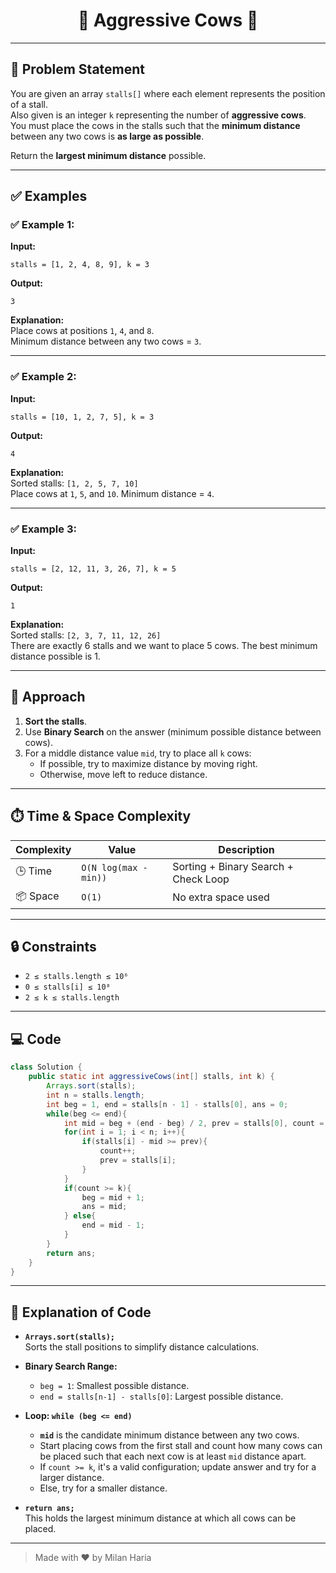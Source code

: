 <h1 align="center">🐄 Aggressive Cows 🐄</h1>

---

## 📝 Problem Statement

You are given an array `stalls[]` where each element represents the position of a stall.  
Also given is an integer `k` representing the number of **aggressive cows**.  
You must place the cows in the stalls such that the **minimum distance** between any two cows is **as large as possible**.

Return the **largest minimum distance** possible.

---

## ✅ Examples

### ✅ Example 1:
**Input:**
```
stalls = [1, 2, 4, 8, 9], k = 3
```
**Output:**
```
3
```
**Explanation:**  
Place cows at positions `1`, `4`, and `8`.  
Minimum distance between any two cows = `3`.

---

### ✅ Example 2:
**Input:**
```
stalls = [10, 1, 2, 7, 5], k = 3
```
**Output:**
```
4
```
**Explanation:**  
Sorted stalls: `[1, 2, 5, 7, 10]`  
Place cows at `1`, `5`, and `10`. Minimum distance = `4`.

---

### ✅ Example 3:
**Input:**
```
stalls = [2, 12, 11, 3, 26, 7], k = 5
```
**Output:**
```
1
```
**Explanation:**  
Sorted stalls: `[2, 3, 7, 11, 12, 26]`  
There are exactly 6 stalls and we want to place 5 cows. The best minimum distance possible is 1.

---

## 🧠 Approach

1. **Sort the stalls**.
2. Use **Binary Search** on the answer (minimum possible distance between cows).
3. For a middle distance value `mid`, try to place all `k` cows:
   - If possible, try to maximize distance by moving right.
   - Otherwise, move left to reduce distance.

---

## ⏱️ Time & Space Complexity

| Complexity       | Value     | Description                          |
|------------------|-----------|--------------------------------------|
| 🕒 Time          | `O(N log(max - min))` | Sorting + Binary Search + Check Loop  |
| 📦 Space         | `O(1)`    | No extra space used                  |

---

## 🔒 Constraints

- `2 ≤ stalls.length ≤ 10⁶`
- `0 ≤ stalls[i] ≤ 10⁸`
- `2 ≤ k ≤ stalls.length`

---

## 💻 Code

```java
class Solution {
    public static int aggressiveCows(int[] stalls, int k) {
        Arrays.sort(stalls);
        int n = stalls.length;
        int beg = 1, end = stalls[n - 1] - stalls[0], ans = 0;
        while(beg <= end){
            int mid = beg + (end - beg) / 2, prev = stalls[0], count = 1;
            for(int i = 1; i < n; i++){
                if(stalls[i] - mid >= prev){
                    count++;
                    prev = stalls[i];
                }
            }
            if(count >= k){
                beg = mid + 1;
                ans = mid;
            } else{
                end = mid - 1;
            }
        }
        return ans;
    }
}
```

---

## 📝 Explanation of Code

- **`Arrays.sort(stalls);`**  
  Sorts the stall positions to simplify distance calculations.

- **Binary Search Range:**
  - `beg = 1`: Smallest possible distance.
  - `end = stalls[n-1] - stalls[0]`: Largest possible distance.

- **Loop: `while (beg <= end)`**
  - **`mid`** is the candidate minimum distance between any two cows.
  - Start placing cows from the first stall and count how many cows can be placed such that each next cow is at least `mid` distance apart.
  - If `count >= k`, it's a valid configuration; update answer and try for a larger distance.
  - Else, try for a smaller distance.

- **`return ans;`**  
  This holds the largest minimum distance at which all cows can be placed.

---

> Made with ❤️ by Milan Haria
